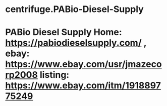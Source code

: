 # centrifuge.PABio-Diesel-Supply
# PABio Diesel Supply Home: https://pabiodieselsupply.com/ , ebay: https://www.ebay.com/usr/jmazecorp2008 listing: https://www.ebay.com/itm/191889775249
